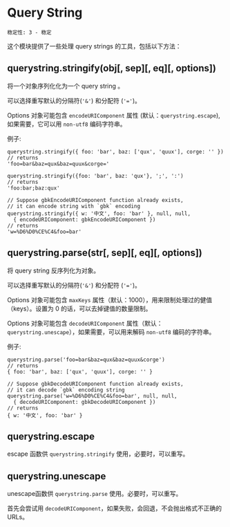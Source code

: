# Query String

    稳定性: 3 - 稳定

这个模块提供了一些处理 query strings 的工具，包括以下方法：

## querystring.stringify(obj[, sep][, eq][, options])

将一个对象序列化化为一个 query string 。

可以选择重写默认的分隔符(`'&'`) 和分配符 (`'='`)。

Options 对象可能包含 `encodeURIComponent` 属性 (默认：`querystring.escape`),如果需要，它可以用 `non-utf8` 编码字符串。

例子:

    querystring.stringify({ foo: 'bar', baz: ['qux', 'quux'], corge: '' })
    // returns
    'foo=bar&baz=qux&baz=quux&corge='

    querystring.stringify({foo: 'bar', baz: 'qux'}, ';', ':')
    // returns
    'foo:bar;baz:qux'

    // Suppose gbkEncodeURIComponent function already exists,
    // it can encode string with `gbk` encoding
    querystring.stringify({ w: '中文', foo: 'bar' }, null, null,
      { encodeURIComponent: gbkEncodeURIComponent })
    // returns
    'w=%D6%D0%CE%C4&foo=bar'

## querystring.parse(str[, sep][, eq][, options])

将 query string  反序列化为对象。  
  
可以选择重写默认的分隔符(`'&'`) 和分配符 (`'='`)。

Options 对象可能包含 `maxKeys` 属性（默认：1000），用来限制处理过的健值（keys）。设置为 0 的话，可以去掉键值的数量限制。

Options 对象可能包含 `decodeURIComponent` 属性（默认：`querystring.unescape`），如果需要，可以用来解码 `non-utf8`  编码的字符串。

例子:

    querystring.parse('foo=bar&baz=qux&baz=quux&corge')
    // returns
    { foo: 'bar', baz: ['qux', 'quux'], corge: '' }

    // Suppose gbkDecodeURIComponent function already exists,
    // it can decode `gbk` encoding string
    querystring.parse('w=%D6%D0%CE%C4&foo=bar', null, null,
      { decodeURIComponent: gbkDecodeURIComponent })
    // returns
    { w: '中文', foo: 'bar' }

## querystring.escape

escape 函数供  `querystring.stringify` 使用，必要时，可以重写。

## querystring.unescape

unescape函数供  `querystring.parse` 使用。必要时，可以重写。

首先会尝试用 `decodeURIComponent`，如果失败，会回退，不会抛出格式不正确的 URLs。
